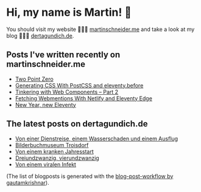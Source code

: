 # Hi, my name is Martin! 👋 
You should visit my website 👨🏼‍💻  [martinschneider.me](https://martinschneider.me) and take a look at my blog 🤷🏼‍♂️ [dertagundich.de](https://www.dertagundich.de).

## Posts I've written recently on martinschneider.me
<!-- MSME-POST-LIST:START -->
- [Two Point Zero](https://martinschneider.me/articles/two-point-zero/)
- [Generating CSS With PostCSS and eleventy.before](https://martinschneider.me/articles/generating-css-with-postcss-and-eleventy-before/)
- [Tinkering with Web Components – Part 2](https://martinschneider.me/articles/tinkering-with-web-components-part-2/)
- [Fetching Webmentions With Netlify and Eleventy Edge](https://martinschneider.me/articles/fetching-webmentions-with-netlify-and-eleventy-edge/)
- [New Year, new Eleventy](https://martinschneider.me/articles/new-year-new-eleventy/)
<!-- MSME-POST-LIST:END -->

## The latest posts on dertagundich.de
<!-- DTUI-POST-LIST:START -->
- [Von einer Dienstreise, einem Wasserschaden und einem Ausflug](https://www.dertagundich.de/blog/2024/01/von-einer-dienstreise-einem-wasserschaden-und-einem-ausflug)
- [Bilderbuchmuseum Troisdorf](https://www.dertagundich.de/blog/2024/01/bilderbuchmuseum-troisdorf)
- [Von einem kranken Jahresstart](https://www.dertagundich.de/blog/2024/01/von-einem-kranken-jahresstart)
- [Dreiundzwanzig, vierundzwanzig](https://www.dertagundich.de/blog/2024/01/dreiundzwanzig-vierundzwanzig)
- [Von einem viralen Infekt](https://www.dertagundich.de/blog/2023/12/von-einem-viralen-infekt)
<!-- DTUI-POST-LIST:END -->

(The list of blogposts is generated with the [blog-post-workflow by gautamkrishnar](https://github.com/gautamkrishnar/blog-post-workflow)).
